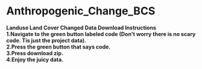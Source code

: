 # Anthropogenic_Change_BCS<br>
<b>Landuse Land Cover Changed Data Download Instructions<b><br>
1.Navigate to the green button labeled code (Don't worry there is no scary code. Tis just the project data).<br>
2.Press the green button that says code.<br>
3.Press download zip.<br>
4.Enjoy the juicy data.
